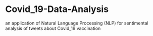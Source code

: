 # Covid_19-Data-Analysis
an application of  Natural Language Processing (NLP) for sentimental analysis of tweets about Covid_19 vaccination
